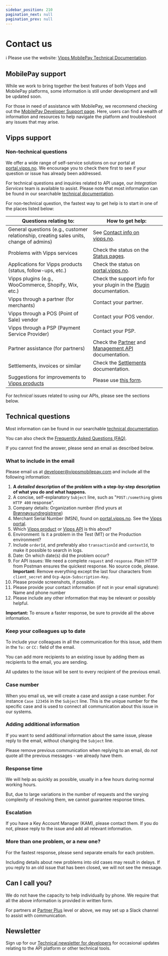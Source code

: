 ```yaml
---
sidebar_position: 210
pagination_next: null
pagination_prev: null
---
```


# Contact us

<!-- START_COMMENT -->
ℹ️ Please use the website:
[Vipps MobilePay Technical Documentation](https://developer.vippsmobilepay.com/docs/contact/).
<!-- END_COMMENT -->

## MobilePay support

While we work to bring together the best features of both Vipps and MobilePay platforms, some information is still under development and will be updated soon.

For those in need of assistance with MobilePay, we recommend checking out the [MobilePay Developer Support page](https://developer.mobilepay.dk/docs/support). Here, users can find a wealth of information and resources to help navigate the platform and troubleshoot any issues that may arise.

## Vipps support

### Non-technical questions

We offer a wide range of self-service solutions on our portal at [portal.vipps.no](https://portal.vipps.no). We encourage you to check there first to see if your question or issue has already been addressed.

For technical questions and inquiries related to API usage, our *Integration Services* team is available to assist. Please note that most information can be found in our searchable [technical documentation](https://developer.vippsmobilepay.com/search).

For non-technical question, the fastest way to get help is to start in one of the places listed below:

| Questions relating to: | How to get help: |
|--------|----------------|
| General questions (e.g., customer relationship, creating sales units, change of admins) | See [Contact info on vipps.no](https://www.vipps.no/kontakt-oss/). |
| Problems with Vipps services  | Check the status on the [Status pages](./developer-resources/status-pages.md). |
| Applications for Vipps products (status, follow-ups, etc.) | Check the status on [portal.vipps.no](https://portal.vipps.no). |
| Vipps plugins (e.g., WooCommerce, Shopify, Wix, etc.) | Check the support info for your plugin in the [Plugin](https://developer.vippsmobilepay.com/docs/plugins) documentation. |
| Vipps through a partner (for merchants) | Contact your partner. |
| Vipps through a POS (Point of Sale) vendor | Contact your POS vendor. |
| Vipps through a PSP (Payment Service Provider) | Contact your PSP. |
| Partner assistance (for partners) | Check the [Partner](https://developer.vippsmobilepay.com/docs/partner) and [Management API](https://developer.vippsmobilepay.com/docs/APIs/management-api/) documentation. |
| Settlements, invoices or similar | Check the [Settlements](./settlements/README.md) documentation. |
| Suggestions for improvements to [Vipps products](https://www.vipps.no/produkter-og-tjenester/bedrift/)  | Please use [this form](https://www.vipps.no/kontakt-oss/). |

For *technical* issues related to using our APIs, please see the sections below.

## Technical questions

Most information can be found in our searchable [technical documentation](https://developer.vippsmobilepay.com/search).

You can also check the
[Frequently Asked Questions (FAQ)](https://developer.vippsmobilepay.com/docs/faqs).

If you cannot find the answer, please send an email as described below.

### What to include in the email

Please email us at [developer@vippsmobilepay.com](mailto:developer@vippsmobilepay.com)
and include all the following information:

1. **A *detailed* description of the problem with a step-by-step description of what you do and what happens.**
2. A concise, self-explanatory `Subject` line, such as "`POST:/something` gives `HTTP 400` response".
3. Company details: Organization number (find yours at [Brønnøysundregistrene](https://brreg.no))
4. Merchant Serial Number (MSN), found on [portal.vipps.no](https://portal.vipps.no).
   See the
   [Vipps portal](https://developer.vippsmobilepay.com/docs/developer-resources/portal).
5. Which
   [Vipps product](https://www.vipps.no/produkter-og-tjenester/bedrift/)
   or
   [Vipps API](https://developer.vippsmobilepay.com/docs/APIs)
   is this about?
6. Environment: Is it a problem in the Test (MT) or the Production environment?
7. Include `orderId`, and preferably also `transactionId` and `contextId`, to make it possible to search in logs.
8. Date: On which date(s) did the problem occur?
9. For API issues: We need a complete `request` and `response`.
   Plain HTTP from Postman ensures the quickest response.
   No source code, please.
   **Important:** Remove everything except the last four characters from
   `client_secret` and `Ocp-Apim-Subscription-Key`.
10. Please provide screenshots, if possible.
11. Please provide your contact information (if not in your email signature): Name and phone number
12. Please include any other information that may be relevant or possibly helpful.

**Important:** To ensure a faster response, be sure to provide all the above information.

### Keep your colleagues up to date

To include your colleagues in all the communication for this issue,
add them in the `To:` or `CC:` field of the email.

You can add more recipients to an existing issue by adding them as recipients
to the email, you are sending.

All updates to the issue will be sent to every recipient of the previous email.

### Case number

When you email us, we will create a case and assign a case number. For instance `Case 123456` in
the `Subject` line. This is the unique number for the specific case and is
used to connect all communication about this issue in our systems.

### Adding additional information

If you want to send additional information about the same issue,
please reply to the email, without changing the `Subject` line.

Please remove previous communication when replying to an email, do *not* quote
all the previous messages - we already have them.

### Response time

We will help as quickly as possible, usually in a few hours during normal
working hours.

But, due to large variations in the number of requests and the
varying complexity of resolving them, we cannot guarantee response times.

### Escalation

If you have a Key Account Manager (KAM), please contact them.
If you do not, please reply to the issue and add all relevant information.

### More than one problem, or a new one?

For the fastest response, please send separate emails for each problem.

Including details about new problems into old cases may result in delays.
If you reply to an old issue that has been closed, we will not see the message.

## Can I call you?

We do not have the capacity to help individually by phone.
We require that all the above information is provided in written form.

For partners at [Partner Plus](https://developer.vippsmobilepay.com/docs/partner/partner-level-up/)
level or above,
we may set up a Slack channel to assist with communication.

## Newsletter

Sign up for our [Technical newsletter for developers](./newsletters/README.md) for occasional updates relating to the API platform
or other technical tools.
